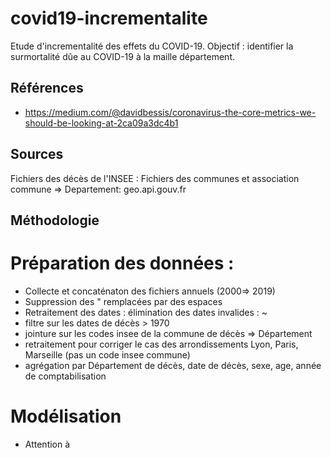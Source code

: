 # covid19-incrementalite
Etude d'incrementalité des effets du COVID-19.
Objectif : identifier la surmortalité dûe au COVID-19 à la maille département.

## Références

- https://medium.com/@davidbessis/coronavirus-the-core-metrics-we-should-be-looking-at-2ca09a3dc4b1

## Sources

Fichiers des décès de l'INSEE :
Fichiers des communes et association commune => Departement: geo.api.gouv.fr

## Méthodologie

# Préparation des données : 
- Collecte et concaténaton des fichiers annuels (2000=> 2019)
- Suppression des " remplacées par des espaces
- Retraitement des dates : élimination des dates invalides : ~
- filtre sur les dates de décès > 1970
- jointure sur les codes insee de la commune de décès => Département
- retraitement pour corriger le cas des arrondissements Lyon, Paris, Marseille (pas un code insee commune)
- agrégation par Département de décès, date de décès, sexe, age, année de comptabilisation



# Modélisation
- Attention à 
